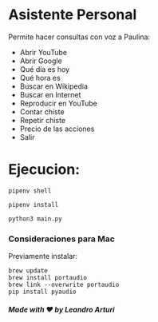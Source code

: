 # Asistente Personal 

Permite hacer consultas con voz a Paulina:

- Abrir YouTube
- Abrir Google
- Qué día es hoy
- Qué hora es
- Buscar en Wikipedia
- Buscar en Internet
- Reproducir en YouTube
- Contar chiste
- Repetir chiste
- Precio de las acciones
- Salir

# Ejecucion:
```
pipenv shell

pipenv install

python3 main.py
```

### Consideraciones para Mac

Previamente instalar:

```
brew update
brew install portaudio
brew link --overwrite portaudio
pip install pyaudio
```

##### Made with ❤️ by Leandro Arturi
